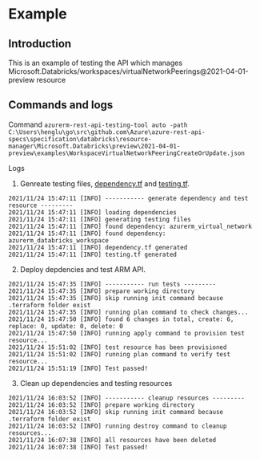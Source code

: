 # Example

## Introduction
This is an example of testing the API which manages Microsoft.Databricks/workspaces/virtualNetworkPeerings@2021-04-01-preview resource

## Commands and logs
Command
`azurerm-rest-api-testing-tool auto -path C:\Users\henglu\go\src\github.com\Azure\azure-rest-api-specs\specification\databricks\resource-manager\Microsoft.Databricks\preview\2021-04-01-preview\examples\WorkspaceVirtualNetworkPeeringCreateOrUpdate.json`

Logs

1. Genreate testing files, [dependency.tf](https://github.com/ms-henglu/azurerm-restapi-testing-tool/blob/master/examples/case3%20-%20complicated%20dependency/dependency.tf) and [testing.tf](https://github.com/ms-henglu/azurerm-restapi-testing-tool/blob/master/examples/case3%20-%20complicated%20dependency/testing.tf).
```
2021/11/24 15:47:11 [INFO] ----------- generate dependency and test resource ---------
2021/11/24 15:47:11 [INFO] loading dependencies
2021/11/24 15:47:11 [INFO] generating testing files
2021/11/24 15:47:11 [INFO] found dependency: azurerm_virtual_network     
2021/11/24 15:47:11 [INFO] found dependency: azurerm_databricks_workspace
2021/11/24 15:47:11 [INFO] dependency.tf generated
2021/11/24 15:47:11 [INFO] testing.tf generated
```

2. Deploy depdencies and test ARM API.
```
2021/11/24 15:47:35 [INFO] ----------- run tests ---------
2021/11/24 15:47:35 [INFO] prepare working directory
2021/11/24 15:47:35 [INFO] skip running init command because .terraform folder exist
2021/11/24 15:47:35 [INFO] running plan command to check changes...
2021/11/24 15:47:50 [INFO] found 6 changes in total, create: 6, replace: 0, update: 0, delete: 0
2021/11/24 15:47:50 [INFO] running apply command to provision test resource...
2021/11/24 15:51:02 [INFO] test resource has been provisioned
2021/11/24 15:51:02 [INFO] running plan command to verify test resource...
2021/11/24 15:51:19 [INFO] Test passed!
```
3. Clean up dependencies and testing resources
```
2021/11/24 16:03:52 [INFO] ----------- cleanup resources ---------
2021/11/24 16:03:52 [INFO] prepare working directory
2021/11/24 16:03:52 [INFO] skip running init command because .terraform folder exist
2021/11/24 16:03:52 [INFO] running destroy command to cleanup resources...
2021/11/24 16:07:38 [INFO] all resources have been deleted
2021/11/24 16:07:38 [INFO] Test passed!
```
